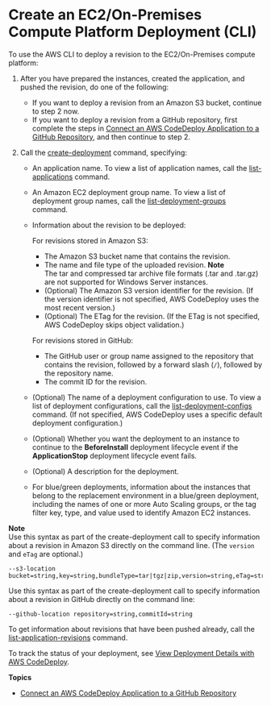 # Create an EC2/On\-Premises Compute Platform Deployment \(CLI\)<a name="deployments-create-cli"></a>

To use the AWS CLI to deploy a revision to the EC2/On\-Premises compute platform:

1. After you have prepared the instances, created the application, and pushed the revision, do one of the following: 
   + If you want to deploy a revision from an Amazon S3 bucket, continue to step 2 now\.
   + If you want to deploy a revision from a GitHub repository, first complete the steps in [Connect an AWS CodeDeploy Application to a GitHub Repository](deployments-create-cli-github.md), and then continue to step 2\. 

1. Call the [create\-deployment](https://docs.aws.amazon.com/cli/latest/reference/deploy/create-deployment.html) command, specifying:
   + An application name\. To view a list of application names, call the [list\-applications](https://docs.aws.amazon.com/cli/latest/reference/deploy/list-applications.html) command\.
   + An Amazon EC2 deployment group name\. To view a list of deployment group names, call the [list\-deployment\-groups](https://docs.aws.amazon.com/cli/latest/reference/deploy/list-deployment-groups.html) command\.
   + Information about the revision to be deployed:

     For revisions stored in Amazon S3:
     + The Amazon S3 bucket name that contains the revision\.
     + The name and file type of the uploaded revision\.
**Note**  
The tar and compressed tar archive file formats \(\.tar and \.tar\.gz\) are not supported for Windows Server instances\.
     + \(Optional\) The Amazon S3 version identifier for the revision\. \(If the version identifier is not specified, AWS CodeDeploy uses the most recent version\.\)
     + \(Optional\) The ETag for the revision\. \(If the ETag is not specified, AWS CodeDeploy skips object validation\.\)

     For revisions stored in GitHub:
     + The GitHub user or group name assigned to the repository that contains the revision, followed by a forward slash \(`/`\), followed by the repository name\.
     + The commit ID for the revision\.
   + \(Optional\) The name of a deployment configuration to use\. To view a list of deployment configurations, call the [list\-deployment\-configs](https://docs.aws.amazon.com/cli/latest/reference/deploy/list-deployment-configs.html) command\. \(If not specified, AWS CodeDeploy uses a specific default deployment configuration\.\)
   + \(Optional\) Whether you want the deployment to an instance to continue to the **BeforeInstall** deployment lifecycle event if the **ApplicationStop** deployment lifecycle event fails\. 
   + \(Optional\) A description for the deployment\.
   + For blue/green deployments, information about the instances that belong to the replacement environment in a blue/green deployment, including the names of one or more Auto Scaling groups, or the tag filter key, type, and value used to identify Amazon EC2 instances\.

**Note**  
Use this syntax as part of the create\-deployment call to specify information about a revision in Amazon S3 directly on the command line\. \(The `version` and `eTag` are optional\.\)  

```
--s3-location bucket=string,key=string,bundleType=tar|tgz|zip,version=string,eTag=string
```
Use this syntax as part of the create\-deployment call to specify information about a revision in GitHub directly on the command line:  

```
--github-location repository=string,commitId=string
```
To get information about revisions that have been pushed already, call the [list\-application\-revisions](https://docs.aws.amazon.com/cli/latest/reference/deploy/list-application-revisions.html) command\.

To track the status of your deployment, see [View Deployment Details with AWS CodeDeploy](deployments-view-details.md)\.

**Topics**
+ [Connect an AWS CodeDeploy Application to a GitHub Repository](deployments-create-cli-github.md)